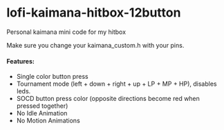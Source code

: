 # lofi-kaimana-hitbox-12button
Personal kaimana mini code for my hitbox

Make sure you change your kaimana_custom.h with your pins.

#### Features:
- Single color button press
- Tournament mode (left + down + right + up + LP + MP + HP), disables leds.
- SOCD button press color (opposite directions become red when pressed together)
- No Idle Animation
- No Motion Animations
